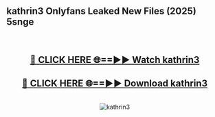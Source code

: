 <h2>kathrin3 Onlyfans Leaked New Files (2025) 5snge</h2>
<br>
<div align="center">
<h2><a href="https://mediafiles.top/kathrin3&ref=git" rel="nofollow">🔴 CLICK HERE 🌐==►► Watch kathrin3</a></h2>
<h2><a href="https://mediafiles.top/kathrin3&ref=git" rel="nofollow">🔴 CLICK HERE 🌐==►► Download kathrin3</a></h2>
<br>
<a href="https://mediafiles.top/kathrin3&ref=git" rel="nofollow" data-target="animated-image.originalLink"><img src="https://i.ibb.co.com/xMMVF88/686577567.gif" alt="kathrin3" style="max-width: 100%; display: inline-block;" data-target="animated-image.originalImage"></a>
</div>
<br>
<br>